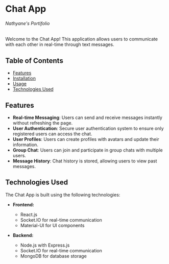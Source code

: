  # Chat App 
###### Nathyane's Portifolio

Welcome to the Chat App! This application allows users to communicate with each other in real-time through text messages.

## Table of Contents

- [Features](#features)
- [Installation](#installation)
- [Usage](#usage)
- [Technologies Used](#technologies-used)

## Features

- **Real-time Messaging**: Users can send and receive messages instantly without refreshing the page.
- **User Authentication**: Secure user authentication system to ensure only registered users can access the chat.
- **User Profiles**: Users can create profiles with avatars and update their information.
- **Group Chat**: Users can join and participate in group chats with multiple users.
- **Message History**: Chat history is stored, allowing users to view past messages.

## Technologies Used

The Chat App is built using the following technologies:

- **Frontend:**
  - React.js
  - Socket.IO for real-time communication
  - Material-UI for UI components

- **Backend:**
  - Node.js with Express.js
  - Socket.IO for real-time communication
  - MongoDB for database storage
